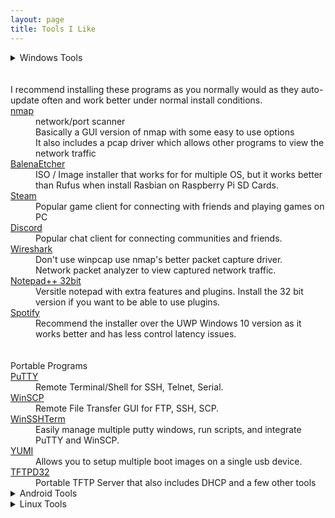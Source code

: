 ```yaml
---
layout: page
title: Tools I Like
---
```

<details><summary>Windows Tools</summary><blockquote>
<dl>
	<dt>Windows Subsystem for Linux (WSL):</dt>
		<dd>An easy way to run Linux tools on Windows 10.</dd>
		<dd>Though it isn't a fully fledged Linux enviorment so not everything works. For example nmap won't work inside the WSL.</dd>
		<dd>
{% highlight console %}
To install:
Enable the windows feature "Windows Subsystem for Linux"
Then install a Linux Distro from the Windows Store.{% endhighlight%}
		</dd>
	<dt><a href="https://chocolatey.org/">Chocolatey</a>:</dt>
		<dd>Chocolatey is an easier,faster, and more secure way to install, uninstall, and upgrade software packages.</dd>
		<dd>It downloads software from the source. Checks the hashes to ensure it wasn't tampered with. Then does a full silent install. You can also do a silient upgrade of all installed packages with one command.</dd>	
</dl>
  
	<details><summary>Programs I like to manage with Chocolately</summary><blockquote>
	<dl>
	<dt>Web Browsers:</dt>
		<dd>Chromium and Firefox depending on what I need:</dd>
		<dd>{% highlight console %} choco install chromium {% endhighlight%}</dd> 
		<dd>{% highlight console %} choco install firefox {% endhighlight%}</dd>
	
	<dt>Draw.io</dt>
		<dd>Free Open Source Tool for setting up diagrams and flow charts.</dd>
		<dd>It is also a web app on their website <a href="https://draw.io">https://draw.io</a></dd>
		<dd>{% highlight console %} choco install drawio {% endhighlight%}</dd>
		
	<dt>VLC Media Player</dt>
		<dd>Plays most music and video files without the need for additional codecs</dd>
		<dd>{% highlight console %} choco install vlc {% endhighlight%}</dd>
	
	<dt>MP3 Tag</dt>	
		<dd>Tool to add/edit the tags on mp3 files such as Album Art, Artist, Title, Track #, CD #, ect.</dd>
		<dd>{% highlight console %} choco install mp3tag {% endhighlight%}</dd>
			
	<dt>KeePass 2</dt>
		<dd>Free Open Source password manager that encrypts your passwords into a portable kdbx file.</dd>
		<dd>I also like some plugins like keeagent as you can store your ssh keys as attachments in the database. Keeagent can also load the key for your ssh sessions.</dd>
		
		<dd>
		{% highlight console %}
choco install keepass 
choco install keepass-plugin-keeagent  
choco install keepass-plugin-favicon {% endhighlight%}</dd>
	
	<dt>7Zip</dt>
		<dd>Tool to pack and unpack archives and compressed files of multiple formats such as rar,zip,tar and 7z.</dd>
		<dd>{% highlight console %} choco install 7zip {% endhighlight%}</dd>
	
	<dt>Greenshot</dt>
		<dd>Better replacement for snipping tool that has a built in annotation/edit tool for Highlighting, obscuring sensitive info, numbering steps, drawing arrows ect. It also allows easy export to clipboard, word, outlook, imgur, or save the file.</dd>
		<dd>{% highlight console %} choco install greenshot {% endhighlight%}</dd>
	
	<dt>Flux (f.lux)</dt>
		<dd>Make the screen easier on your eyes by reducing blue light at sunset and at night to help not interfere with your circadium rhythm.</dd>
		<dd>{% highlight console %} choco install flux {% endhighlight%}</dd>
	
	<dt>Paint.Net (Paint dot net)</dt>
		<dd>Free photo editor that supports layers, magic wand selector, and some light editing.</dd>
		<dd>{% highlight console %} choco install paint.net {% endhighlight%}</dd>
	</dl>
</blockquote></details>
<br>
<br>
I recommend installing these programs as you normally would as they auto-update often and work better under normal install conditions.
<dt><a href="https://nmap.org/download.html">nmap</a></dt>
	<dd>network/port scanner </dd>
	<dd>Basically a GUI version of nmap with some easy to use options</dd>
	<dd>It also includes a pcap driver which allows other programs to view the network traffic</dd>
<dt><a href="https://www.balena.io/etcher/">BalenaEtcher</a></dt>
	<dd>ISO / Image installer that works for for multiple OS, but it works better than Rufus when install Rasbian on Raspberry Pi SD Cards.</dd>
<dt><a href="https://store.steampowered.com/about/">Steam</a></dt>
	<dd>Popular game client for connecting with friends and playing games on PC</dd>
<dt><a href="https://discordapp.com/">Discord</a></dt>
	<dd>Popular chat client for connecting communities and friends.</dd>

<dt><a href="https://www.wireshark.org/download.html">Wireshark</a></dt>
	<dd>Don't use winpcap use nmap's better packet capture driver.</dd>
	<dd>Network packet analyzer to view captured network traffic.</dd>
<dt><a href="https://notepad-plus-plus.org/downloads/">Notepad++ 32bit</a></dt>
	<dd>Versitle notepad with extra features and plugins. Install the 32 bit version if you want to be able to use plugins.</dd>
<dt><a href="https://www.spotify.com/us/download/">Spotify</a></dt>
	<dd>Recommend the installer over the UWP Windows 10 version as it works better and has less control latency issues.</dd>
<br>
<br>
Portable Programs

<dt><a href="https://www.chiark.greenend.org.uk/~sgtatham/putty/latest.html">PuTTY</a></dt>
	<dd>Remote Terminal/Shell for SSH, Telnet, Serial. </dd>
<dt><a href="https://winscp.net/eng/downloads.php">WinSCP</a></dt>
	<dd>Remote File Transfer GUI for FTP, SSH, SCP. </dd>
<dt><a href="https://winsshterm.blogspot.com/">WinSSHTerm</a></dt>
	<dd>Easily manage multiple putty windows, run scripts, and integrate PuTTY and WinSCP.</dd>
<dt><a href="https://www.pendrivelinux.com/yumi-multiboot-usb-creator/">YUMI</a></dt>
	<dd>Allows you to setup multiple boot images on a single usb device.</dd>
<dt><a href="http://tftpd32.jounin.net/tftpd32_download.html">TFTPD32</a></dt>
	<dd>Portable TFTP Server that also includes DHCP and a few other tools</dd>	
	
</blockquote></details>

<details><summary>Android Tools</summary><blockquote>
<dl>
	<dt><a href ="https://play.google.com/store/apps/details?id=us.lindanrandy.cidrcalculator&hl=en_US">CIDR Calculator by Randy McEoin</a></dt>
		<dd>An easy to use subnet calculator that works with ipv4 and ipv6.</dd>
		<dd>Shows the network range,# of usuable hosts, netmask, wildcard, and even the binary bits.</dd>
	<dt><a href ="https://play.google.com/store/apps/details?id=keepass2android.keepass2android&hl=en_US">KeePass2Android Password Safe by Croco Apps</a></dt>
		<dd>Password Manager that works with the encrypted .kdbx files</dd>
	<dt><a href="https://github.com/TeamNewPipe/NewPipe/releases">NewPipe</a></dt>
		<dd>Youtube/Video player that can play audio in the background/screen lock. Along with other free features</dd>
		<dd>Not available on the Google Play store, you have to manually install the .APK file </dd>
</dl>   
</blockquote></details>

<details><summary>Linux Tools</summary><blockquote>
<dl>
	<dt>nmap</dt>
		<dd>A powerful network/port scanner</dd>
		<dd>{% highlight console %} apt install nmap {% endhighlight%}</dd>
	<dt>grep</dt>
		<dd>A built-in tool to find patterns/text within files or output.</dd>
</dl>   

</blockquote></details>